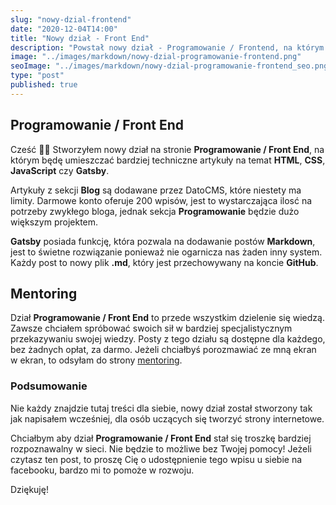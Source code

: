 ```yaml
---
slug: "nowy-dzial-frontend"
date: "2020-12-04T14:00"
title: "Nowy dział - Front End"
description: "Powstał nowy dział - Programowanie / Frontend, na którym będzie więcej treści dla osób uczących się programować."
image: "../images/markdown/nowy-dzial-programowanie-frontend.png"
seoImage: "../images/markdown/nowy-dzial-programowanie-frontend_seo.png"
type: "post"
published: true
---
```


## Programowanie / Front End

Cześć ✌🏻 Stworzyłem nowy dział na stronie **Programowanie / Front End**, na którym
będę umieszczać bardziej techniczne artykuły na temat **HTML**, **CSS**, **JavaScript** czy **Gatsby**.

Artykuły z sekcji **Blog** są dodawane przez DatoCMS, które niestety ma limity.
Darmowe konto oferuje 200 wpisów, jest to wystarczająca ilosć na potrzeby zwykłego bloga,
jednak sekcja **Programowanie** będzie dużo większym projektem.

**Gatsby** posiada funkcję, która pozwala na dodawanie postów **Markdown**, jest to świetne rozwiązanie
ponieważ nie ogarnicza nas żaden inny system. Każdy post to nowy plik **.md**, który jest
przechowywany na koncie **GitHub**.

## Mentoring

Dział **Programowanie / Front End** to przede wszystkim dzielenie się wiedzą.
Zawsze chciałem spróbować swoich sił w bardziej specjalistycznym przekazywaniu swojej wiedzy.
Posty z tego działu są dostępne dla każdego, bez żadnych opłat, za darmo.
Jeżeli chciałbyś porozmawiać ze mną ekran w ekran, to odsyłam do strony [mentoring](/oferta/mentoring/).

### Podsumowanie

Nie każdy znajdzie tutaj treści dla siebie, nowy dział został stworzony tak jak napisałem wcześniej,
dla osób uczących się tworzyć strony internetowe.

Chciałbym aby dział **Programowanie / Front End** stał się troszkę bardziej rozpoznawalny w sieci.
Nie będzie to możliwe bez Twojej pomocy! Jeżeli czytasz ten post, to proszę Cię o udostępnienie tego wpisu
u siebie na facebooku, bardzo mi to pomoże w rozwoju.

Dziękuję!
